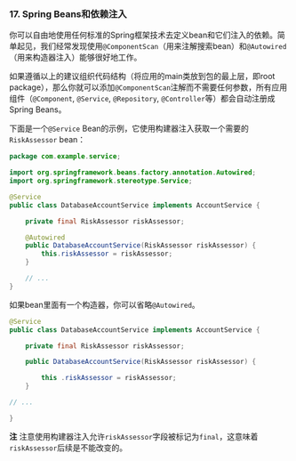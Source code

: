 ### 17. Spring Beans和依赖注入

你可以自由地使用任何标准的Spring框架技术去定义bean和它们注入的依赖。简单起见，我们经常发现使用`@ComponentScan`（用来注解搜索bean）和`@Autowired`（用来构造器注入）能够很好地工作。

如果遵循以上的建议组织代码结构（将应用的main类放到包的最上层，即root package），那么你就可以添加`@ComponentScan`注解而不需要任何参数，所有应用组件（`@Component`, `@Service`, `@Repository`, `@Controller`等）都会自动注册成Spring Beans。

下面是一个`@Service` Bean的示例，它使用构建器注入获取一个需要的`RiskAssessor` bean：
```java
package com.example.service;

import org.springframework.beans.factory.annotation.Autowired;
import org.springframework.stereotype.Service;

@Service
public class DatabaseAccountService implements AccountService {

    private final RiskAssessor riskAssessor;

    @Autowired
    public DatabaseAccountService(RiskAssessor riskAssessor) {
        this.riskAssessor = riskAssessor;
    }

    // ...
}
```

如果bean里面有一个构造器，你可以省略`@Autowired`。
```java
@Service
public class DatabaseAccountService implements AccountService { 

    private final RiskAssessor riskAssessor; 

    public DatabaseAccountService(RiskAssessor riskAssessor) { 

  		this .riskAssessor = riskAssessor;
  	} 

// ... 

} 
```
**注** 注意使用构建器注入允许`riskAssessor`字段被标记为`final`，这意味着`riskAssessor`后续是不能改变的。
